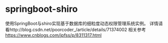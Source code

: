 # springboot-shiro
使用SpringBoot与shiro实现基于数据库的细粒度动态权限管理系统实例。 
详情请看http://blog.csdn.net/poorcoder_/article/details/71374002
相关参考  https://www.cnblogs.com/jpfss/p/8311317.html
   

